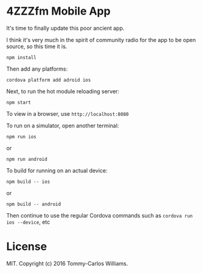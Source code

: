 # 4ZZZfm Mobile App

It's time to finally update this poor ancient app.

I think it's very much in the spirit of community radio for the app to be open source, so this time it is.

```
npm install
```

Then add any platforms:

```
cordova platform add adroid ios
```

Next, to run the hot module reloading server:

```
npm start
```

To view in a browser, use `http://localhost:8080`

To run on a simulator, open another terminal:

```
npm run ios
```

or

```
npm run android
```

To build for running on an actual device:

```
npm build -- ios
```

or

```
npm build -- android
```

Then continue to use the regular Cordova commands such as `cordova run ios --device`, etc


# License

MIT. Copyright (c) 2016 Tommy-Carlos Williams.
